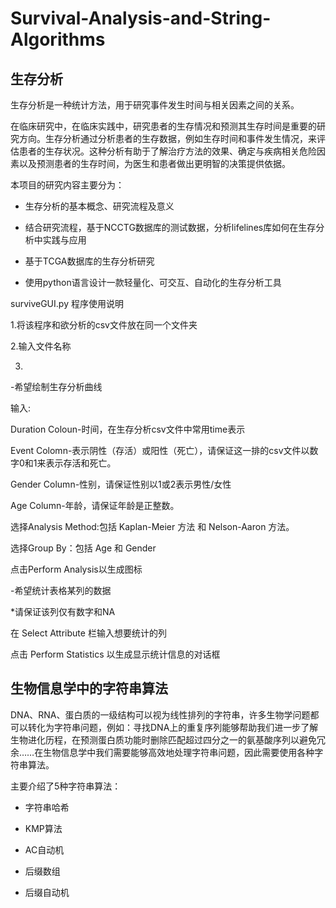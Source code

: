 # Survival-Analysis-and-String-Algorithms

## 生存分析

生存分析是一种统计方法，用于研究事件发生时间与相关因素之间的关系。

在临床研究中，在临床实践中，研究患者的生存情况和预测其生存时间是重要的研究方向。生存分析通过分析患者的生存数据，例如生存时间和事件发生情况，来评估患者的生存状况。这种分析有助于了解治疗方法的效果、确定与疾病相关危险因素以及预测患者的生存时间，为医生和患者做出更明智的决策提供依据。

本项目的研究内容主要分为：

- 生存分析的基本概念、研究流程及意义

- 结合研究流程，基于NCCTG数据库的测试数据，分析lifelines库如何在生存分析中实践与应用

- 基于TCGA数据库的生存分析研究

- 使用python语言设计一款轻量化、可交互、自动化的生存分析工具


surviveGUI.py 程序使用说明

1.将该程序和欲分析的csv文件放在同一个文件夹

2.输入文件名称

3.

-希望绘制生存分析曲线

输入:

Duration Coloun-时间，在生存分析csv文件中常用time表示

Event Colomn-表示阴性（存活）或阳性（死亡），请保证这一排的csv文件以数字0和1来表示存活和死亡。

Gender Column-性别，请保证性别以1或2表示男性/女性

Age Column-年龄，请保证年龄是正整数。

选择Analysis Method:包括 Kaplan-Meier 方法 和 Nelson-Aaron 方法。

选择Group By：包括 Age 和 Gender

点击Perform Analysis以生成图标

-希望统计表格某列的数据

*请保证该列仅有数字和NA

在 Select Attribute 栏输入想要统计的列

点击 Perform Statistics 以生成显示统计信息的对话框


## 生物信息学中的字符串算法

DNA、RNA、蛋白质的一级结构可以视为线性排列的字符串，许多生物学问题都可以转化为字符串问题，例如：寻找DNA上的重复序列能够帮助我们进一步了解生物进化历程，在预测蛋白质功能时删除匹配超过四分之一的氨基酸序列以避免冗余……在生物信息学中我们需要能够高效地处理字符串问题，因此需要使用各种字符串算法。

主要介绍了5种字符串算法：

- 字符串哈希

- KMP算法

- AC自动机

- 后缀数组

- 后缀自动机


